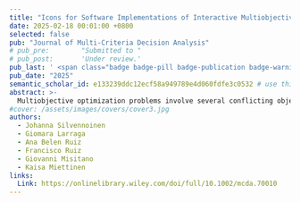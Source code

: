 ```yaml
---
title: "Icons for Software Implementations of Interactive Multiobjective Optimization Methods: A Semantic Distance Study"
date: 2025-02-18 00:01:00 +0800
selected: false
pub: "Journal of Multi‐Criteria Decision Analysis"
# pub_pre:        "Submitted to "
# pub_post:       'Under review.'
pub_last: ' <span class="badge badge-pill badge-publication badge-warning">Journal article</span>'
pub_date: "2025"
semantic_scholar_id: e133239ddc12ecf58a949789e4d060fdfe3c0532 # use this to retrieve citation count
abstract: >-
  Multiobjective optimization problems involve several conflicting objective functions to be optimised simultaneously and solutions to these problems represent different trade‐offs. When applying interactive methods, a decision maker with domain expertise provides one's preference information over several iterations, according to which new solutions are computed until finding a solution with the most preferred trade‐offs. Publications on interactive multiobjective optimization methods mainly focus on the optimisation algorithm, and little attention is paid to their implementations, not to mention the development of user interfaces that enable interaction with the decision maker. User interfaces involve icons but there are no studies about icons for the specific functionalities of multiobjective optimization methods. Icons convey meaning effectively to users interacting with technology. With these small pictorial representations, information on system functionalities is communicated quickly. However, the immediacy of icon recognition can also lead to misunderstandings and difficulties in using the system if they are not designed properly. Semantic distance in icon design indicates the closeness of the pictorial representation to its intended functionality and, thus, functions as the main principle in designing effective icons. An empirical study () was conducted to examine the semantic distances of icons for interactive multiobjective optimization methods implemented in an open‐source software framework. The study addressed the main functionalities. According to our main findings, we suggest an icon set for the considered functionalities, to enable fluent interaction with decision makers and other involved parties utilising interactive multiobjective optimization methods via user interfaces.
#cover: /assets/images/covers/cover3.jpg
authors:
  - Johanna Silvennoinen
  - Giomara Larraga
  - Ana Belen Ruiz
  - Francisco Ruiz
  - Giovanni Misitano
  - Kaisa Miettinen
links:
  Link: https://onlinelibrary.wiley.com/doi/full/10.1002/mcda.70010
---
```


